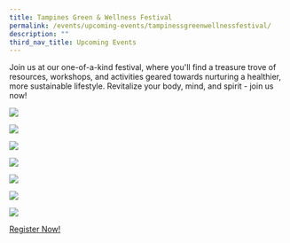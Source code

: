 ```yaml
---
title: Tampines Green & Wellness Festival
permalink: /events/upcoming-events/tampinessgreenwellnessfestival/
description: ""
third_nav_title: Upcoming Events
---
```

Join us at our one-of-a-kind festival, where you'll find a treasure trove of resources, workshops, and activities geared towards nurturing a healthier, more sustainable lifestyle. Revitalize your body, mind, and spirit - join us now!

![](/images/tampines%20green%20&%20wellness%20kv.jpg)

![](/images/Events/mental%20wellness%20forum%20programme.png)

![](/images/Events/green%20forum%20programme.png)

![](/images/Events/workshops.png)

![](/images/Events/booth%20partners%20five%20new.png)

![](/images/Events/booth%20partners%20six.png)

![](/images/Events/booth%20partners%20seven.png)


[Register Now!](https://form.gov.sg/64f04edbd3a7090012fa86ca)